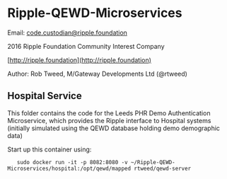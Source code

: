 # Ripple-QEWD-Microservices

Email: <code.custodian@ripple.foundation>

2016 Ripple Foundation Community Interest Company 

[http://ripple.foundation](http://ripple.foundation)

Author: Rob Tweed, M/Gateway Developments Ltd (@rtweed)

## Hospital Service

This folder contains the code for the Leeds PHR Demo Authentication Microservice, which provides the Ripple interface to Hospital systems (initially simulated using the QEWD database holding demo demographic data)

Start up this container using:

       sudo docker run -it -p 8082:8080 -v ~/Ripple-QEWD-Microservices/hospital:/opt/qewd/mapped rtweed/qewd-server



